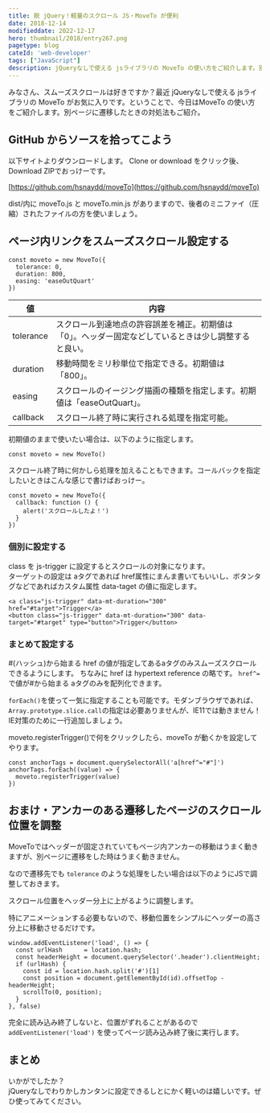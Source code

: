 ```yaml
---
title: 脱 jQuery！軽量のスクロール JS・MoveTo が便利
date: 2018-12-14
modifieddate: 2022-12-17
hero: thumbnail/2018/entry267.png
pagetype: blog
cateId: 'web-developer'
tags: ["JavaScript"]
description: jQueryなしで使える jsライブラリの MoveTo の使い方をご紹介します。別ページに遷移したときの対処法もご紹介。
---
```

みなさん、スムーズスクロールは好きですか？最近 jQueryなしで使える jsライブラリの MoveTo がお気に入りです。ということで、今日はMoveTo の使い方をご紹介します。別ページに遷移したときの対処法もご紹介。

<toc id="/blogs/entry286/"></toc>

## GitHub からソースを拾ってこよう
以下サイトよりダウンロードします。
Clone or download をクリック後、Download ZIPでおっけーです。

[https://github.com/hsnaydd/moveTo](https://github.com/hsnaydd/moveTo)

dist/内に moveTo.js と moveTo.min.js がありますので、後者のミニファイ（圧縮）されたファイルの方を使いましょう。

## ページ内リンクをスムーズスクロール設定する
```js:title=JavaScript
const moveto = new MoveTo({
  tolerance: 0,
  duration: 800,
  easing: 'easeOutQuart'
})
```
|値|内容|
|-|-|
|tolerance|スクロール到達地点の許容誤差を補正。初期値は「0」。ヘッダー固定などしているときは少し調整すると良い。|
|duration|移動時間をミリ秒単位で指定できる。初期値は「800」。|
|easing|スクロールのイージング描画の種類を指定します。初期値は「easeOutQuart」。|
|callback|スクロール終了時に実行される処理を指定可能。|

初期値のままで使いたい場合は、以下のように指定します。

```js:title=JavaScript
const moveto = new MoveTo()
```

スクロール終了時に何かしら処理を加えることもできます。コールバックを指定したいときはこんな感じで書けばおっけー。

```js:title=JavaScript
const moveto = new MoveTo({
  callback: function () {
    alert('スクロールしたよ！')
  }
})
```
### 個別に設定する
class を js-trigger に設定するとスクロールの対象になります。<br>
ターゲットの設定は aタグであれば href属性にまんま書いてもいいし、ボタンタグなどであればカスタム属性 data-taget の値に指定します。
```HTML:title=HTML
<a class="js-trigger" data-mt-duration="300" href="#target">Trigger</a>
<button class="js-trigger" data-mt-duration="300" data-target="#target" type="button">Trigger</button>
```

### まとめて設定する
#(ハッシュ)から始まる href の値が指定してあるaタグのみスムーズスクロールできるようにします。
ちなみに href は hypertext reference の略です。
`href^=`で値が#から始まる aタグのみを配列化できます。

`forEach()`を使って一気に指定することも可能です。モダンブラウザであれば、`Array.prototype.slice.call`の指定は必要ありませんが、IE11では動きません！IE対策のために一行追加しましょう。

moveto.registerTrigger()で何をクリックしたら、moveTo が動くかを設定してやります。
```js:title=JavaScript
const anchorTags = document.querySelectorAll('a[href^="#"]')
anchorTags.forEach((value) => {
  moveto.registerTrigger(value)
})
```

## おまけ・アンカーのある遷移したページのスクロール位置を調整
MoveToではヘッダーが固定されていてもページ内アンカーの移動はうまく動きますが、別ページに遷移をした時はうまく動きません。

なので遷移先でも `tolerance` のような処理をしたい場合は以下のようにJSで調整しておきます。

スクロール位置をヘッダー分上に上がるように調整します。

特にアニメーションする必要もないので、移動位置をシンプルにヘッダーの高さ分上に移動させるだけです。

```js:title=JavaScript
window.addEventListener('load', () => {
  const urlHash      = location.hash;
  const headerHeight = document.querySelector('.header').clientHeight;
  if (urlHash) {
    const id = location.hash.split('#')[1]
    const position = document.getElementById(id).offsetTop - headerHeight;
    scrollTo(0, position);
  }
}, false)
```

完全に読み込み終了しないと、位置がずれることがあるので `addEventListener('load')` を使ってページ読み込み終了後に実行します。

## まとめ
いかがでしたか？<br>
jQueryなしでわりかしカンタンに設定できるしとにかく軽いのは嬉しいです。ぜひ使ってみてください。

<prof></prof>
